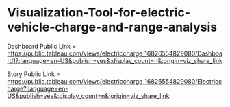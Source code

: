 # Visualization-Tool-for-electric-vehicle-charge-and-range-analysis

Dashboard Public Link = https://public.tableau.com/views/electriccharge_16826554829080/Dashboard1?:language=en-US&publish=yes&:display_count=n&:origin=viz_share_link 

Story Public Link = https://public.tableau.com/views/electriccharge_16826554829080/Electriccharge?:language=en-US&publish=yes&:display_count=n&:origin=viz_share_link
